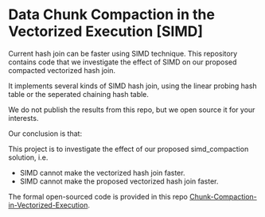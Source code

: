 # Data Chunk Compaction in the Vectorized Execution [SIMD]

Current hash join can be faster using SIMD technique.
This repository contains code that we investigate the effect of SIMD on our proposed compacted vectorized hash join.

It implements several kinds of SIMD hash join, using the linear probing hash table or the seperated chaining hash table.

We do not publish the results from this repo, but we open source it for your interests.

Our conclusion is that:

This project is to investigate the effect of our proposed simd_compaction solution, i.e.
- SIMD cannot make the vectorized hash join faster.
- SIMD cannot make the proposed vectorized hash join faster.

The formal open-sourced code is provided in this repo [Chunk-Compaction-in-Vectorized-Execution](https://github.com/YimingQiao/Chunk-Compaction-in-Vectorized-Execution).

